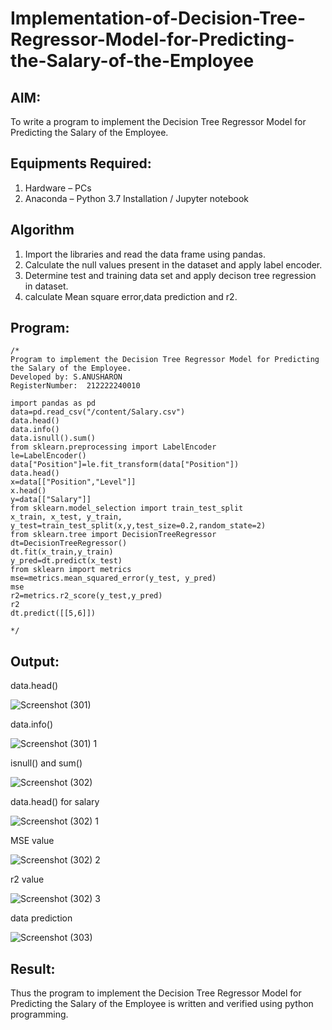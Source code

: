 # Implementation-of-Decision-Tree-Regressor-Model-for-Predicting-the-Salary-of-the-Employee

## AIM:
To write a program to implement the Decision Tree Regressor Model for Predicting the Salary of the Employee.

## Equipments Required:
1. Hardware – PCs
2. Anaconda – Python 3.7 Installation / Jupyter notebook

## Algorithm
1. Import the libraries and read the data frame using pandas.
2. Calculate the null values present in the dataset and apply label encoder.
3. Determine test and training data set and apply decison tree regression in dataset.
4. calculate Mean square error,data prediction and r2.


## Program:
```
/*
Program to implement the Decision Tree Regressor Model for Predicting the Salary of the Employee.
Developed by: S.ANUSHARON
RegisterNumber:  212222240010

import pandas as pd
data=pd.read_csv("/content/Salary.csv")
data.head()
data.info()
data.isnull().sum()
from sklearn.preprocessing import LabelEncoder
le=LabelEncoder()
data["Position"]=le.fit_transform(data["Position"])
data.head()
x=data[["Position","Level"]]
x.head()
y=data[["Salary"]]
from sklearn.model_selection import train_test_split
x_train, x_test, y_train, y_test=train_test_split(x,y,test_size=0.2,random_state=2)
from sklearn.tree import DecisionTreeRegressor
dt=DecisionTreeRegressor()
dt.fit(x_train,y_train)
y_pred=dt.predict(x_test)
from sklearn import metrics
mse=metrics.mean_squared_error(y_test, y_pred)
mse
r2=metrics.r2_score(y_test,y_pred)
r2
dt.predict([[5,6]])

*/
```

## Output:

data.head()

![Screenshot (301)](https://github.com/Anusharonselva/Implementation-of-Decision-Tree-Regressor-Model-for-Predicting-the-Salary-of-the-Employee/assets/119405600/1f9b2fb5-7e2d-476d-868e-b7efde32b345)

data.info()

![Screenshot (301) 1](https://github.com/Anusharonselva/Implementation-of-Decision-Tree-Regressor-Model-for-Predicting-the-Salary-of-the-Employee/assets/119405600/7d74f543-831d-4f0e-97da-db4d1682fda5)

isnull() and sum()

![Screenshot (302)](https://github.com/Anusharonselva/Implementation-of-Decision-Tree-Regressor-Model-for-Predicting-the-Salary-of-the-Employee/assets/119405600/b43672a4-160c-4de1-91b2-72bbddd6682e)

data.head() for salary

![Screenshot (302) 1](https://github.com/Anusharonselva/Implementation-of-Decision-Tree-Regressor-Model-for-Predicting-the-Salary-of-the-Employee/assets/119405600/9b9ef48c-5644-4d6a-b410-ff5b9973b9ff)

MSE value

![Screenshot (302) 2](https://github.com/Anusharonselva/Implementation-of-Decision-Tree-Regressor-Model-for-Predicting-the-Salary-of-the-Employee/assets/119405600/0a46dada-e416-4417-a0c4-a6a75dacda0d)

r2 value

![Screenshot (302) 3](https://github.com/Anusharonselva/Implementation-of-Decision-Tree-Regressor-Model-for-Predicting-the-Salary-of-the-Employee/assets/119405600/d94c9931-3525-4ad9-b343-21c688c44162)

data prediction

![Screenshot (303)](https://github.com/Anusharonselva/Implementation-of-Decision-Tree-Regressor-Model-for-Predicting-the-Salary-of-the-Employee/assets/119405600/f3361206-9aff-44e2-bfdf-5df3662d3df7)


## Result:
Thus the program to implement the Decision Tree Regressor Model for Predicting the Salary of the Employee is written and verified using python programming.
